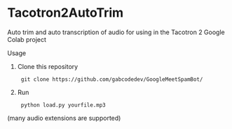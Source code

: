 # Tacotron2AutoTrim
Auto trim and auto transcription of audio for using in the Tacotron 2 Google Colab project

Usage
1. Clone this repository

        git clone https://github.com/gabcodedev/GoogleMeetSpamBot/

2. Run
   
        python load.py yourfile.mp3  

(many audio extensions are supported)
